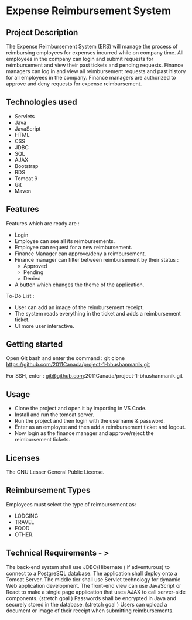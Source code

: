# Expense Reimbursement System # 


## Project Description 


The Expense Reimbursement System (ERS) will manage the process of reimbursing employees for expenses incurred while on company time. All employees in the company can login and submit requests for reimbursement and view their past tickets and pending requests. Finance managers can log in and view all reimbursement requests and past history for all employees in the company. Finance managers are authorized to approve and deny requests for expense reimbursement.

     
## Technologies used
* Servlets 
* Java
* JavaScript 
* HTML 
* CSS
* JDBC 
* SQL 
* AJAX
* Bootstrap
* RDS
* Tomcat 9
* Git
* Maven  

## Features
Features which are ready are : 
* Login
* Employee can see all its reimbursements.
* Employee can request for a new reimbursement.
* Finance Manager can approve/deny a reimbursement.
* Finance manager can filter between reimbursement by their status :
     * Approved
     * Pending
     * Denied
* A button which changes the theme of the application.

To-Do List :
* User can add an image of the reimbursement receipt.
* The system reads everything in the ticket and adds a reimbursement ticket.
* UI more user interactive.

## Getting started 
Open Git bash and enter the command :
git clone https://github.com/2011Canada/project-1-bhushanmanik.git


For SSH, enter :
git@github.com:2011Canada/project-1-bhushanmanik.git

## Usage
* Clone the project and open it by importing in VS Code.
* Install and run the tomcat server. 
* Run the project and then login with the username & password.
* Enter as an employee and then add a reimbursement ticket and logout.
* Now login as the finance manager and approve/reject the reimbursement tickets.

## Licenses
The GNU Lesser General Public License.

## Reimbursement Types 

Employees must select the type of reimbursement as: 
* LODGING
* TRAVEL
* FOOD
* OTHER.



## Technical Requirements - >

The back-end system shall use JDBC/Hibernate ( if adventurous) to connect to a PostgreSQL database. The application shall deploy onto a Tomcat Server. The middle tier shall use Servlet technology for dynamic Web application development. The front-end view can use JavaScript or React to make a single page application that uses AJAX to call server-side components. (stretch goal ) Passwords shall be encrypted in Java and securely stored in the database. (stretch goal ) Users can upload a document or image of their receipt when submitting reimbursements.
